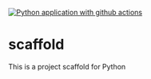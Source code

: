 [![Python application with github actions](https://github.com/danrodriguezto/scaffold/actions/workflows/main.yml/badge.svg)](https://github.com/danrodriguezto/scaffold/actions/workflows/main.yml)


# scaffold
This is a project scaffold for Python
